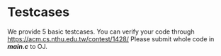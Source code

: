 # Testcases

We provide 5 basic testcases.
You can verify your code through <https://acm.cs.nthu.edu.tw/contest/1428/>
Please submit whole code in ***main.c*** to OJ.
